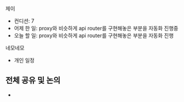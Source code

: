 
제이
- 컨디션: 7
- 어제 한 일:  proxy와 비슷하게 api router를 구현해놓은 부분을 자동화 진행중
- 오늘 할 일:  proxy와 비슷하게 api router를 구현해놓은 부분을 자동화 진행

네모네모
- 개인 일정

## 전체 공유 및 논의
- 